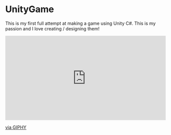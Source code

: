 # UnityGame

This is my first full attempt at making a game using Unity C#. This is my passion and I love creating / designing them!


<div style="width:100%;height:0;padding-bottom:53%;position:relative;"><iframe src="https://giphy.com/embed/L4NXwxFLYQDJjKze2q" width="100%" height="100%" style="position:absolute" frameBorder="0" class="giphy-embed" allowFullScreen></iframe></div><p><a href="https://giphy.com/gifs/unitygame-L4NXwxFLYQDJjKze2q">via GIPHY</a></p>
